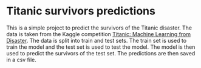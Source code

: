 # Titanic survivors predictions
This is a simple project to predict the survivors of the Titanic disaster. The data is taken from the Kaggle competition [Titanic: Machine Learning from Disaster](https://www.kaggle.com/c/titanic/data). The data is split into train and test sets. The train set is used to train the model and the test set is used to test the model. The model is then used to predict the survivors of the test set. The predictions are then saved in a csv file.